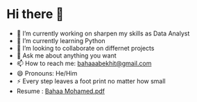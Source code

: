 # Hi there 👋

- 🔭 I’m currently working on sharpen my skills as Data Analyst
- 🌱 I’m currently learning Python
- 👯 I’m looking to collaborate on differnet projects
- 💬 Ask me about anything you want 
- 📫 How to reach me: bahaaabekhit@gmail.com
- 😄 Pronouns: He/Him
- ⚡ Every step leaves a foot print no matter how small
- Resume : [Bahaa Mohamed.pdf](https://github.com/user-attachments/files/17966979/Bahaa.Mohamed.pdf)
